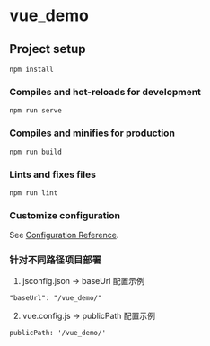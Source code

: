 # vue_demo

## Project setup
```
npm install
```

### Compiles and hot-reloads for development
```
npm run serve
```

### Compiles and minifies for production
```
npm run build
```

### Lints and fixes files
```
npm run lint
```

### Customize configuration
See [Configuration Reference](https://cli.vuejs.org/config/).

### 针对不同路径项目部署

 1. jsconfig.json -> baseUrl 配置示例
 ``` 
 "baseUrl": "/vue_demo/"
 ```
 
 2. vue.config.js -> publicPath 配置示例
 ```
 publicPath: '/vue_demo/'
 ```